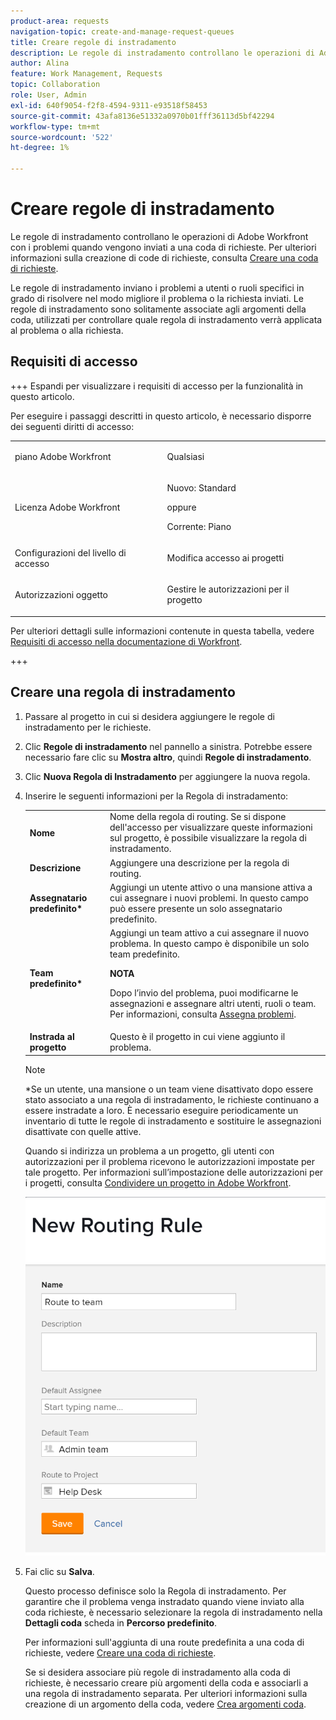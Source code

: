 ```yaml
---
product-area: requests
navigation-topic: create-and-manage-request-queues
title: Creare regole di instradamento
description: Le regole di instradamento controllano le operazioni di Adobe Workfront con i problemi quando vengono inviati a una coda di richieste. Per ulteriori informazioni sulla creazione di code di richieste, vedere Creare una coda di richieste.
author: Alina
feature: Work Management, Requests
topic: Collaboration
role: User, Admin
exl-id: 640f9054-f2f8-4594-9311-e93518f58453
source-git-commit: 43afa8136e51332a0970b01fff36113d5bf42294
workflow-type: tm+mt
source-wordcount: '522'
ht-degree: 1%

---
```


# Creare regole di instradamento

<!-- Audited: 12/2023 -->

Le regole di instradamento controllano le operazioni di Adobe Workfront con i problemi quando vengono inviati a una coda di richieste. Per ulteriori informazioni sulla creazione di code di richieste, consulta [Creare una coda di richieste](../../../manage-work/requests/create-and-manage-request-queues/create-request-queue.md).

Le regole di instradamento inviano i problemi a utenti o ruoli specifici in grado di risolvere nel modo migliore il problema o la richiesta inviati. Le regole di instradamento sono solitamente associate agli argomenti della coda, utilizzati per controllare quale regola di instradamento verrà applicata al problema o alla richiesta.

## Requisiti di accesso

+++ Espandi per visualizzare i requisiti di accesso per la funzionalità in questo articolo.

<!--drafted - replace the table at P&P:

<table style="table-layout:auto"> 
 <col> 
 <col> 
 <tbody> 
  <tr> 
   <td role="rowheader">Adobe Workfront plan*</td> 
   <td> <p>Any </p> </td> 
  </tr> 
  <tr> 
   <td role="rowheader">Adobe Workfront license*</td> 
   <td> <p>Current license: Standard </p> 
   Or
   <p>Legacy license: Plan </p> </td> 
  </tr> 
  <tr> 
   <td role="rowheader">Access level configurations*</td> 
   <td> <p>Edit access to Projects</p> <p><b>NOTE</b>
   
   If you still don't have access, ask your Workfront administrator if they set additional restrictions in your access level. For information on how a Workfront administrator can modify your access level, see <a href="../../../administration-and-setup/add-users/configure-and-grant-access/create-modify-access-levels.md" class="MCXref xref">Create or modify custom access levels</a>.</p> </td> 
  </tr> 
  <tr> 
   <td role="rowheader">Object permissions</td> 
   <td> <p> Manage permissions to the project</p> <p>For information on requesting additional access, see <a href="../../../workfront-basics/grant-and-request-access-to-objects/request-access.md" class="MCXref xref">Request access to objects </a>.</p> </td> 
  </tr> 
 </tbody> 
</table>
-->

Per eseguire i passaggi descritti in questo articolo, è necessario disporre dei seguenti diritti di accesso:

<table style="table-layout:auto"> 
 <col> 
 <col> 
 <tbody> 
  <tr> 
   <td role="rowheader">piano Adobe Workfront</td> 
   <td> <p>Qualsiasi </p> </td> 
  </tr> 
  <tr> 
   <td role="rowheader">Licenza Adobe Workfront</td> 
   <td>
    <p>Nuovo: Standard</p>
    <p>oppure</p>
    <p>Corrente: Piano</p></td> 
  </tr> 
  <tr> 
   <td role="rowheader">Configurazioni del livello di accesso</td> 
   <td> <p>Modifica accesso ai progetti</p> </td> 
  </tr> 
  <tr> 
   <td role="rowheader">Autorizzazioni oggetto</td> 
   <td> <p> Gestire le autorizzazioni per il progetto</p> </td> 
  </tr> 
 </tbody> 
</table>

Per ulteriori dettagli sulle informazioni contenute in questa tabella, vedere [Requisiti di accesso nella documentazione di Workfront](/help/quicksilver/administration-and-setup/add-users/access-levels-and-object-permissions/access-level-requirements-in-documentation.md).

+++

## Creare una regola di instradamento

1. Passare al progetto in cui si desidera aggiungere le regole di instradamento per le richieste.
1. Clic **Regole di instradamento** nel pannello a sinistra. Potrebbe essere necessario fare clic su **Mostra altro**, quindi **Regole di instradamento**.
1. Clic **Nuova Regola di Instradamento** per aggiungere la nuova regola.
1. Inserire le seguenti informazioni per la Regola di instradamento:

   <table style="table-layout:auto"> 
    <col> 
    <col> 
    <thead> 
     </thead> 
    <tbody> 
     <tr> 
      <td role="rowheader"><strong>Nome</strong> </td> 
      <td>Nome della regola di routing. Se si dispone dell'accesso per visualizzare queste informazioni sul progetto, è possibile visualizzare la regola di instradamento.</td> 
     </tr> 
     <tr> 
      <td role="rowheader"><strong>Descrizione</strong> </td> 
      <td>Aggiungere una descrizione per la regola di routing.</td> 
     </tr> 
     <tr> 
      <td role="rowheader"><strong>Assegnatario predefinito*</strong> </td> 
      <td>Aggiungi un utente attivo o una mansione attiva a cui assegnare i nuovi problemi. In questo campo può essere presente un solo assegnatario predefinito. </td> 
     </tr> 
     <tr> 
      <td role="rowheader"><strong>Team predefinito*</strong> </td> 
      <td>Aggiungi un team attivo a cui assegnare il nuovo problema. In questo campo è disponibile un solo team predefinito.

   <p><b>NOTA</b></p>

   Dopo l’invio del problema, puoi modificarne le assegnazioni e assegnare altri utenti, ruoli o team. Per informazioni, consulta  <a href="../../../manage-work/issues/manage-issues/assign-issues.md">Assegna problemi</a>.

   </td> 
     </tr> 
     <tr> 
      <td role="rowheader"><strong>Instrada al progetto</strong> </td> 
      <td>Questo è il progetto in cui viene aggiunto il problema.</td> 
     </tr> 
    </tbody> 
   </table>

   >[!NOTE]
   >
   >*Se un utente, una mansione o un team viene disattivato dopo essere stato associato a una regola di instradamento, le richieste continuano a essere instradate a loro. È necessario eseguire periodicamente un inventario di tutte le regole di instradamento e sostituire le assegnazioni disattivate con quelle attive.

   Quando si indirizza un problema a un progetto, gli utenti con autorizzazioni per il problema ricevono le autorizzazioni impostate per tale progetto. Per informazioni sull’impostazione delle autorizzazioni per i progetti, consulta [Condividere un progetto in Adobe Workfront](../../../workfront-basics/grant-and-request-access-to-objects/share-a-project.md).

   ![Casella Nuova regola di instradamento](assets/new-routing-rule-box.png)

1. Fai clic su **Salva**.

   Questo processo definisce solo la Regola di instradamento. Per garantire che il problema venga instradato quando viene inviato alla coda richieste, è necessario selezionare la regola di instradamento nella **Dettagli coda** scheda in **Percorso predefinito**.

   Per informazioni sull&#39;aggiunta di una route predefinita a una coda di richieste, vedere [Creare una coda di richieste](../../../manage-work/requests/create-and-manage-request-queues/create-request-queue.md).

   Se si desidera associare più regole di instradamento alla coda di richieste, è necessario creare più argomenti della coda e associarli a una regola di instradamento separata. Per ulteriori informazioni sulla creazione di un argomento della coda, vedere [Crea argomenti coda](../../../manage-work/requests/create-and-manage-request-queues/create-queue-topics.md).
